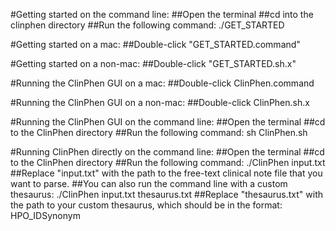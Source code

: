 #Getting started on the command line:
##Open the terminal
##cd into the clinphen directory
##Run the following command:
./GET_STARTED

#Getting started on a mac:
##Double-click "GET_STARTED.command"

#Getting started on a non-mac:
##Double-click "GET_STARTED.sh.x"

#Running the ClinPhen GUI on a mac:
##Double-click ClinPhen.command

#Running the ClinPhen GUI on a non-mac:
##Double-click ClinPhen.sh.x

#Running the ClinPhen GUI on the command line:
##Open the terminal
##cd to the ClinPhen directory
##Run the following command:
sh ClinPhen.sh

#Running ClinPhen directly on the command line:
##Open the terminal
##cd to the ClinPhen directory
##Run the following command:
./ClinPhen input.txt
##Replace "input.txt" with the path to the free-text clinical note file that you want to parse.
##You can also run the command line with a custom thesaurus:
./ClinPhen input.txt thesaurus.txt
##Replace "thesaurus.txt" with the path to your custom thesaurus, which should be in the format: HPO_ID<tab>Synonym
